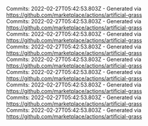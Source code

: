 Commits: 2022-02-27T05:42:53.803Z - Generated via https://github.com/marketplace/actions/artificial-grass
<br>
Commits: 2022-02-27T05:42:53.803Z - Generated via https://github.com/marketplace/actions/artificial-grass
<br>
Commits: 2022-02-27T05:42:53.803Z - Generated via https://github.com/marketplace/actions/artificial-grass
<br>
Commits: 2022-02-27T05:42:53.803Z - Generated via https://github.com/marketplace/actions/artificial-grass
<br>
Commits: 2022-02-27T05:42:53.803Z - Generated via https://github.com/marketplace/actions/artificial-grass
<br>
Commits: 2022-02-27T05:42:53.803Z - Generated via https://github.com/marketplace/actions/artificial-grass
<br>
Commits: 2022-02-27T05:42:53.803Z - Generated via https://github.com/marketplace/actions/artificial-grass
<br>
Commits: 2022-02-27T05:42:53.803Z - Generated via https://github.com/marketplace/actions/artificial-grass
<br>
Commits: 2022-02-27T05:42:53.803Z - Generated via https://github.com/marketplace/actions/artificial-grass
<br>
